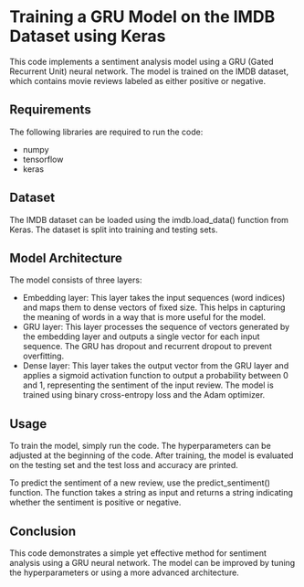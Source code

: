 # Training a GRU Model on the IMDB Dataset using Keras
This code implements a sentiment analysis model using a GRU (Gated Recurrent Unit) neural network. The model is trained on the IMDB dataset, which contains movie reviews labeled as either positive or negative.

## Requirements
The following libraries are required to run the code:

* numpy
* tensorflow
* keras
## Dataset
The IMDB dataset can be loaded using the imdb.load_data() function from Keras. The dataset is split into training and testing sets.

## Model Architecture
The model consists of three layers:

* Embedding layer: This layer takes the input sequences (word indices) and maps them to dense vectors of fixed size. This helps in capturing the meaning of words in a way that is more useful for the model.
* GRU layer: This layer processes the sequence of vectors generated by the embedding layer and outputs a single vector for each input sequence. The GRU has dropout and recurrent dropout to prevent overfitting.
* Dense layer: This layer takes the output vector from the GRU layer and applies a sigmoid activation function to output a probability between 0 and 1, representing the sentiment of the input review.
The model is trained using binary cross-entropy loss and the Adam optimizer.

## Usage
To train the model, simply run the code. The hyperparameters can be adjusted at the beginning of the code. After training, the model is evaluated on the testing set and the test loss and accuracy are printed.

To predict the sentiment of a new review, use the predict_sentiment() function. The function takes a string as input and returns a string indicating whether the sentiment is positive or negative.

## Conclusion
This code demonstrates a simple yet effective method for sentiment analysis using a GRU neural network. The model can be improved by tuning the hyperparameters or using a more advanced architecture.
